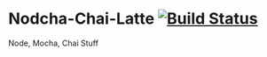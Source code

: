 # Nodcha-Chai-Latte [![Build Status](https://travis-ci.org/5nFCpy7Pqed9D3E99P6a/thisisatest.svg?branch=master)](https://travis-ci.org/5nFCpy7Pqed9D3E99P6a/thisisatest)

Node, Mocha, Chai Stuff
